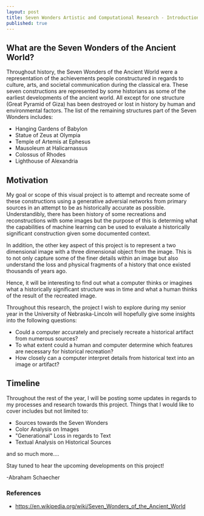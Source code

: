 ```yaml
---
layout: post
title: Seven Wonders Artistic and Computational Research - Introduction
published: true
---
```


<!--Next you can update your site name, avatar and other options using the _config.yml file in the root of your repository (shown below). -->

<!--![_config.yml]({{ site.baseurl }}/images/config.png)-->

<!--The easiest way to make your first post is to edit this one. Go into /_posts/ and update the Hello World markdown file. For more instructions head over to the [Jekyll Now repository](https://github.com/barryclark/jekyll-now) on GitHub.-->

## What are the Seven Wonders of the Ancient World?

Throughout history, the Seven Wonders of the Ancient World were a representation of the achievements people constructured in regards to culture, arts, and societal communication during the classical era. These seven constructions are represented by some historians as some of the earliest developments of the ancient world. All except for one structure (Great Pyramid of Giza) has been destroyed or lost in history by human and environmental factors. The list of the remaining structures part of the Seven Wonders includes:

- Hanging Gardens of Babylon
- Statue of Zeus at Olympia
- Temple of Artemis at Ephesus
- Mausoleum at Halicarnassus
- Colossus of Rhodes
- Lighthouse of Alexandria


## Motivation
My goal or scope of this visual project is to attempt and recreate some of these constructions using a generative adversial networks from primary sources in an attempt to be as historically accurate as possible. Understandibly, there has been history of some recreations and reconstructions with some images but the purpose of this is determing what the capabilities of machine learning can be used to evaluate a historically significant construction given some documented context. 

In addition, the other key aspect of this project is to represent a two dimensional image with a three dimensional object from the image. This is to not only capture some of the finer details within an image but also understand the loss and physical fragments of a history that once existed thousands of years ago.

Hence, it will be interesting to find out what a computer thinks or imagines what a historically significant structure was in time and what a human thinks of the result of the recreated image. 

Throughout this research, the project I wish to explore during my senior year in the University of Nebraska-Lincoln will hopefully give some insights into the following questions:

- Could a computer accurately and precisely recreate a historical artifact from numerous sources? 
- To what extent could a human and computer determine which features are necessary for historical recreation?
- How closely can a computer interpret details from historical text into an image or artifact?


## Timeline
Throughout the rest of the year, I will be posting some updates in regards to my processes and research towards this project. Things that I would like to cover includes but not limited to:

- Sources towards the Seven Wonders
- Color Analysis on Images
- "Generational" Loss in regards to Text
- Textual Analysis on Historical Sources

and so much more....

Stay tuned to hear the upcoming developments on this project!

-Abraham Schaecher

### References
- https://en.wikipedia.org/wiki/Seven_Wonders_of_the_Ancient_World
